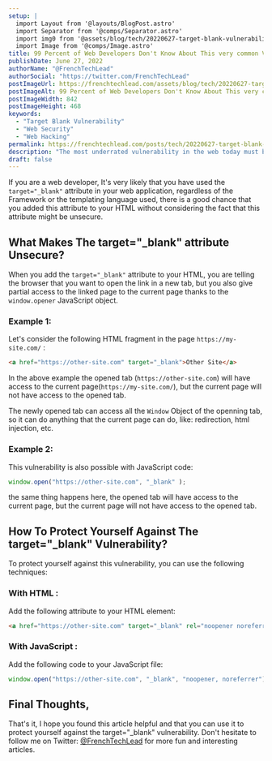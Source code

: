 ```yaml
---
setup: |
  import Layout from '@layouts/BlogPost.astro'
  import Separator from '@comps/Separator.astro'
  import img0 from '@assets/blog/tech/20220627-target-blank-vulnerability/0.png'
  import Image from '@comps/Image.astro'
title: 99 Percent of Web Developers Don't Know About This very common Vulnerability
publishDate: June 27, 2022
authorName: "@FrenchTechLead"
authorSocial: "https://twitter.com/FrenchTechLead"
postImageUrl: https://frenchtechlead.com/assets/blog/tech/20220627-target-blank-vulnerability/0.png
postImageAlt: 99 Percent of Web Developers Don't Know About This very common Vulnerability
postImageWidth: 842
postImageHeight: 468
keywords:
  - "Target Blank Vulnerability"
  - "Web Security"
  - "Web Hacking"
permalink: https://frenchtechlead.com/posts/tech/20220627-target-blank-vulnerability/
description: "The most underrated vulnerability in the web today must be the target _blank vulnerability, let's see how to exploit it in this article."
draft: false
---
```

If you are a web developer, It's very likely that you have used the `target="_blank"` attribute in your web application, regardless of the Framework or the templating language used, there is a good chance that you added this attribute to your HTML without considering the fact that this attribute might be unsecure.

<Separator/>

## What Makes The target="_blank" attribute Unsecure?
When you add the `target="_blank"` attribute to your HTML, you are telling the browser that you want to open the link in a new tab, but you also give partial access to the linked page to the current page thanks to the `window.opener` JavaScript object.

<Separator/>

### Example 1:
Let's consider the following HTML fragment in the page `https://my-site.com/` :

```html
<a href="https://other-site.com" target="_blank">Other Site</a>
``` 
In the above example the opened tab (`https://other-site.com`) will have access to the current page(`https://my-site.com/`), but the current page will not have access to the opened tab.


The newly opened tab can access all the `Window` Object of the openning tab, so it can do anything that the current page can do, like: redirection, html injection, etc.

<Separator/>

### Example 2:
This vulnerability is also possible with JavaScript code:

```js
window.open("https://other-site.com", "_blank" );
```
the same thing happens here, the opened tab will have access to the current page, but the current page will not have access to the opened tab.

<Separator/>

## How To Protect Yourself Against The target="_blank" Vulnerability?
To protect yourself against this vulnerability, you can use the following techniques:
### With HTML :
Add the following attribute to your HTML element:

```html
<a href="https://other-site.com" target="_blank" rel="noopener noreferrer">Other Site</a>
```
### With JavaScript :
Add the following code to your JavaScript file:

```js
window.open("https://other-site.com", "_blank", "noopener, noreferrer");
```

<Separator/>

## Final Thoughts,

That's it, I hope you found this article helpful and that you can use it to protect yourself against the target="_blank" vulnerability.
Don't hesitate to follow me on Twitter: [@FrenchTechLead](https://twitter.com/FrenchTechLead) for more fun and interesting articles.